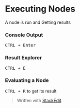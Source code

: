 
# Executing Nodes
A node is run and Getting results 

### Console Output
<kbd>CTRL + Enter</kbd>
### Result Explorer
<kbd>CTRL + E</kbd>
### Evaluating a Node
<kbd>CTRL + R</kbd> to get its result


> Written with [StackEdit](https://stackedit.io/).
<!--stackedit_data:
eyJoaXN0b3J5IjpbLTEyMjk4NTk0NzVdfQ==
-->